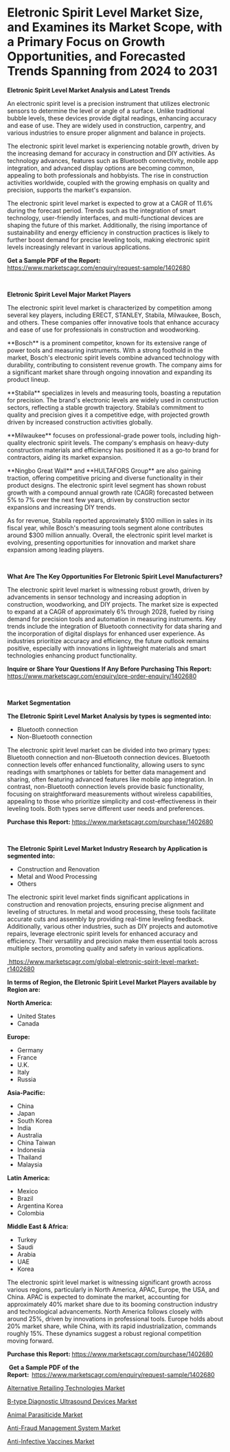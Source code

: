 <p><h1>Eletronic Spirit Level Market Size, and Examines its Market Scope, with a Primary Focus on Growth Opportunities, and Forecasted Trends Spanning from 2024 to 2031</h1></p><p><strong>Eletronic Spirit Level Market Analysis and Latest Trends</strong></p>
<p><p>An electronic spirit level is a precision instrument that utilizes electronic sensors to determine the level or angle of a surface. Unlike traditional bubble levels, these devices provide digital readings, enhancing accuracy and ease of use. They are widely used in construction, carpentry, and various industries to ensure proper alignment and balance in projects.</p><p>The electronic spirit level market is experiencing notable growth, driven by the increasing demand for accuracy in construction and DIY activities. As technology advances, features such as Bluetooth connectivity, mobile app integration, and advanced display options are becoming common, appealing to both professionals and hobbyists. The rise in construction activities worldwide, coupled with the growing emphasis on quality and precision, supports the market's expansion.</p><p>The electronic spirit level market is expected to grow at a CAGR of 11.6% during the forecast period. Trends such as the integration of smart technology, user-friendly interfaces, and multi-functional devices are shaping the future of this market. Additionally, the rising importance of sustainability and energy efficiency in construction practices is likely to further boost demand for precise leveling tools, making electronic spirit levels increasingly relevant in various applications.</p></p>
<p><strong>Get a Sample PDF of the Report:&nbsp;</strong> <a href="https://www.marketscagr.com/enquiry/request-sample/1402680?utm_campaign=1801&utm_medium=2&utm_source=Github&utm_content=ia&utm_term=23102024&utm_id=eletronic-spirit-level">https://www.marketscagr.com/enquiry/request-sample/1402680</a></p>
<p>&nbsp;</p>
<p><strong>Eletronic Spirit Level Major Market Players</strong></p>
<p><p>The electronic spirit level market is characterized by competition among several key players, including ERECT, STANLEY, Stabila, Milwaukee, Bosch, and others. These companies offer innovative tools that enhance accuracy and ease of use for professionals in construction and woodworking. </p><p>**Bosch** is a prominent competitor, known for its extensive range of power tools and measuring instruments. With a strong foothold in the market, Bosch's electronic spirit levels combine advanced technology with durability, contributing to consistent revenue growth. The company aims for a significant market share through ongoing innovation and expanding its product lineup.</p><p>**Stabila** specializes in levels and measuring tools, boasting a reputation for precision. The brand's electronic levels are widely used in construction sectors, reflecting a stable growth trajectory. Stabila’s commitment to quality and precision gives it a competitive edge, with projected growth driven by increased construction activities globally.</p><p>**Milwaukee** focuses on professional-grade power tools, including high-quality electronic spirit levels. The company's emphasis on heavy-duty construction materials and efficiency has positioned it as a go-to brand for contractors, aiding its market expansion.</p><p>**Ningbo Great Wall** and **HULTAFORS Group** are also gaining traction, offering competitive pricing and diverse functionality in their product designs. The electronic spirit level segment has shown robust growth with a compound annual growth rate (CAGR) forecasted between 5% to 7% over the next few years, driven by construction sector expansions and increasing DIY trends.</p><p>As for revenue, Stabila reported approximately $100 million in sales in its fiscal year, while Bosch's measuring tools segment alone contributes around $300 million annually. Overall, the electronic spirit level market is evolving, presenting opportunities for innovation and market share expansion among leading players.</p></p>
<p>&nbsp;</p>
<p><strong>What Are The Key Opportunities For Eletronic Spirit Level Manufacturers?</strong></p>
<p><p>The electronic spirit level market is witnessing robust growth, driven by advancements in sensor technology and increasing adoption in construction, woodworking, and DIY projects. The market size is expected to expand at a CAGR of approximately 6% through 2028, fueled by rising demand for precision tools and automation in measuring instruments. Key trends include the integration of Bluetooth connectivity for data sharing and the incorporation of digital displays for enhanced user experience. As industries prioritize accuracy and efficiency, the future outlook remains positive, especially with innovations in lightweight materials and smart technologies enhancing product functionality.</p></p>
<p><strong>Inquire or Share Your Questions If Any Before Purchasing This Report:</strong> <a href="https://www.marketscagr.com/enquiry/pre-order-enquiry/1402680?utm_campaign=1801&utm_medium=2&utm_source=Github&utm_content=ia&utm_term=23102024&utm_id=eletronic-spirit-level">https://www.marketscagr.com/enquiry/pre-order-enquiry/1402680</a></p>
<p>&nbsp;</p>
<p><strong>Market Segmentation</strong></p>
<p><strong>The Eletronic Spirit Level Market Analysis by types is segmented into:</strong></p>
<p><ul><li>Bluetooth connection</li><li>Non-Bluetooth connection</li></ul></p>
<p><p>The electronic spirit level market can be divided into two primary types: Bluetooth connection and non-Bluetooth connection devices. Bluetooth connection levels offer enhanced functionality, allowing users to sync readings with smartphones or tablets for better data management and sharing, often featuring advanced features like mobile app integration. In contrast, non-Bluetooth connection levels provide basic functionality, focusing on straightforward measurements without wireless capabilities, appealing to those who prioritize simplicity and cost-effectiveness in their leveling tools. Both types serve different user needs and preferences.</p></p>
<p><strong>Purchase this Report:&nbsp;</strong><a href="https://www.marketscagr.com/purchase/1402680?utm_campaign=1801&utm_medium=2&utm_source=Github&utm_content=ia&utm_term=23102024&utm_id=eletronic-spirit-level">https://www.marketscagr.com/purchase/1402680</a></p>
<p>&nbsp;</p>
<p><strong>The Eletronic Spirit Level Market Industry Research by Application is segmented into:</strong></p>
<p><ul><li>Construction and Renovation</li><li>Metal and Wood Processing</li><li>Others</li></ul></p>
<p><p>The electronic spirit level market finds significant applications in construction and renovation projects, ensuring precise alignment and leveling of structures. In metal and wood processing, these tools facilitate accurate cuts and assembly by providing real-time leveling feedback. Additionally, various other industries, such as DIY projects and automotive repairs, leverage electronic spirit levels for enhanced accuracy and efficiency. Their versatility and precision make them essential tools across multiple sectors, promoting quality and safety in various applications.</p></p>
<p><a href="https://www.marketscagr.com/global-eletronic-spirit-level-market-r1402680?utm_campaign=1801&utm_medium=2&utm_source=Github&utm_content=ia&utm_term=23102024&utm_id=eletronic-spirit-level">&nbsp;https://www.marketscagr.com/global-eletronic-spirit-level-market-r1402680</a></p>
<p><strong>In terms of Region, the Eletronic Spirit Level Market Players available by Region are:</strong></p>
<p>
    <p> <strong> North America: </strong>
        <ul>
            <li>United States</li>
            <li>Canada</li>
        </ul>
        </p> 
    <p> <strong> Europe: </strong>
        <ul>
            <li>Germany</li>
            <li>France</li>
            <li>U.K.</li>
            <li>Italy</li>
            <li>Russia</li>
        </ul>
        </p> 
    <p> <strong> Asia-Pacific: </strong>
        <ul>
            <li>China</li>
            <li>Japan</li>
            <li>South Korea</li>
            <li>India</li>
            <li>Australia</li>
            <li>China Taiwan</li>
            <li>Indonesia</li>
            <li>Thailand</li>
            <li>Malaysia</li>
        </ul>
        </p> 
    <p> <strong> Latin America: </strong>
        <ul>
            <li>Mexico</li>
            <li>Brazil</li>
            <li>Argentina Korea</li>
            <li>Colombia</li>
        </ul>
        </p> 
    <p> <strong> Middle East & Africa: </strong>
        <ul>
            <li>Turkey</li>
            <li>Saudi</li>
            <li>Arabia</li>
            <li>UAE</li>
            <li>Korea</li>
        </ul>
    </p>
    </p>
<p><p>The electronic spirit level market is witnessing significant growth across various regions, particularly in North America, APAC, Europe, the USA, and China. APAC is expected to dominate the market, accounting for approximately 40% market share due to its booming construction industry and technological advancements. North America follows closely with around 25%, driven by innovations in professional tools. Europe holds about 20% market share, while China, with its rapid industrialization, commands roughly 15%. These dynamics suggest a robust regional competition moving forward.</p></p>
<p><strong>Purchase this Report: </strong><a href="https://www.marketscagr.com/purchase/1402680?utm_campaign=1801&utm_medium=2&utm_source=Github&utm_content=ia&utm_term=23102024&utm_id=eletronic-spirit-level">https://www.marketscagr.com/purchase/1402680</a></p>
<p>&nbsp;<strong>Get a Sample PDF of the Report:&nbsp;&nbsp;</strong><a href="https://www.marketscagr.com/enquiry/request-sample/1402680?utm_campaign=1801&utm_medium=2&utm_source=Github&utm_content=ia&utm_term=23102024&utm_id=eletronic-spirit-level">https://www.marketscagr.com/enquiry/request-sample/1402680</a></p>
<p><strong></strong></p>
<p><p><a href="https://www.linkedin.com/pulse/emerging-alternative-retailing-technologies-market-opportunities-b9kse?utm_campaign=1801&utm_medium=2&utm_source=Github&utm_content=ia&utm_term=23102024&utm_id=eletronic-spirit-level">Alternative Retailing Technologies Market</a></p><p><a href="https://www.linkedin.com/pulse/global-b-type-diagnostic-ultrasound-devices-market-focus-wcaoe?utm_campaign=1801&utm_medium=2&utm_source=Github&utm_content=ia&utm_term=23102024&utm_id=eletronic-spirit-level">B-type Diagnostic Ultrasound Devices Market</a></p><p><a href="https://www.linkedin.com/pulse/animal-parasiticide-market-consolidation-impact-structure-iasae?utm_campaign=1801&utm_medium=2&utm_source=Github&utm_content=ia&utm_term=23102024&utm_id=eletronic-spirit-level">Animal Parasiticide Market</a></p><p><a href="https://www.linkedin.com/pulse/anti-fraud-management-system-market-size-type-product-global-kngde?utm_campaign=1801&utm_medium=2&utm_source=Github&utm_content=ia&utm_term=23102024&utm_id=eletronic-spirit-level">Anti-Fraud Management System Market</a></p><p><a href="https://www.linkedin.com/pulse/anti-infective-vaccines-market-segmentation-applications-f6uve?utm_campaign=1801&utm_medium=2&utm_source=Github&utm_content=ia&utm_term=23102024&utm_id=eletronic-spirit-level">Anti-Infective Vaccines Market</a></p></p>